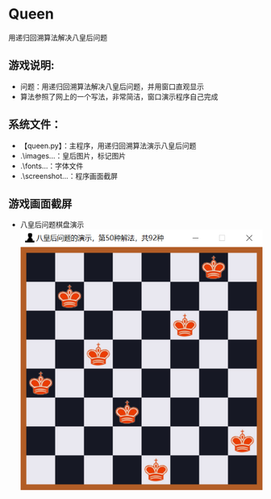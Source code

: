 # Queen
用递归回溯算法解决八皇后问题

## 游戏说明:
* 问题：用递归回溯算法解决八皇后问题，并用窗口直观显示
* 算法参照了网上的一个写法，非常简洁，窗口演示程序自己完成

## 系统文件：
- 【queen.py】：主程序，用递归回溯算法演示八皇后问题
- .\images\...：皇后图片，标记图片
- .\fonts\...：字体文件
- .\screenshot\...：程序画面截屏

## 游戏画面截屏
* 八皇后问题棋盘演示  
![八皇后问题棋盘演示](https://github.com/pooobaby/games/blob/master/Queen/screenshot/screenshot.jpg?raw=true)

